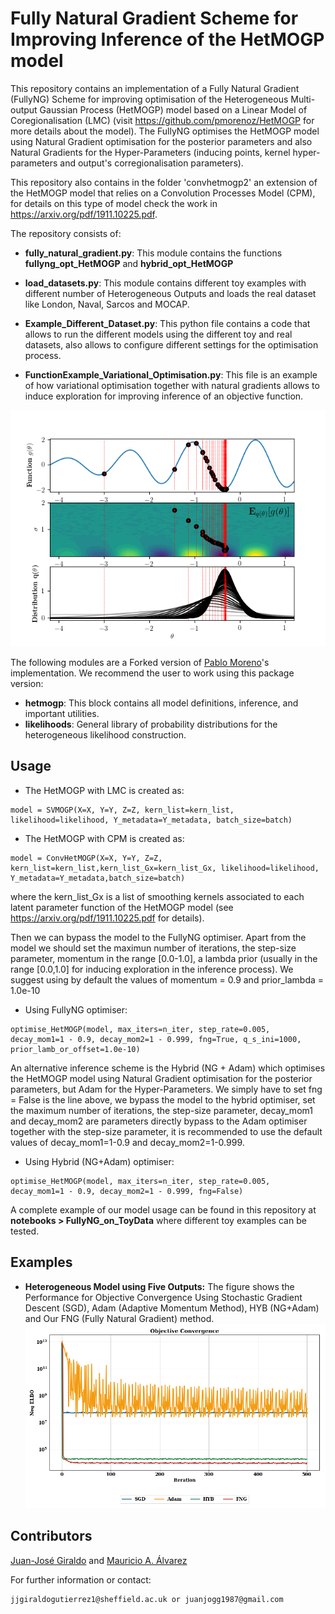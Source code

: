 # Fully Natural Gradient Scheme for Improving Inference of the HetMOGP model

This repository contains an implementation of a Fully Natural Gradient (FullyNG) Scheme for improving optimisation of the Heterogeneous Multi-output Gaussian Process (HetMOGP) model based on a Linear Model of Coregionalisation (LMC) (visit https://github.com/pmorenoz/HetMOGP for more details about the model). The FullyNG optimises the HetMOGP model using Natural Gradient optimisation for the posterior parameters and also Natural Gradients for the Hyper-Parameters (inducing points, kernel hyper-parameters and output's corregionalisation parameters).

This repository also contains in the folder 'convhetmogp2' an extension of the HetMOGP model that relies on a Convolution Processes Model (CPM), for details on this type of model check the work in https://arxiv.org/pdf/1911.10225.pdf.

The repository consists of: 

- **fully_natural_gradient.py**: This module contains the functions **fullyng_opt_HetMOGP** and **hybrid_opt_HetMOGP**

- **load_datasets.py**: This module contains different toy examples with different number of Heterogeneous Outputs and loads the real dataset like London, Naval, Sarcos and MOCAP. 

- **Example_Different_Dataset.py**: This python file contains a code that allows to run the different models using the different toy and real datasets, also allows to configure different settings for the optimisation process.

- **FunctionExample_Variational_Optimisation.py**: This file is an example of how variational optimisation together with natural gradients allows to induce exploration for improving inference of an objective function.

![Variational_Optimisation](tmp/variational_optimisation_expfunction.png) 

The following modules are a Forked version of [Pablo Moreno](https://github.com/pmorenoz/HetMOGP)'s implementation. We recommend the user to work using this package version:
- **hetmogp**: This block contains all model definitions, inference, and important utilities. 
- **likelihoods**: General library of probability distributions for the heterogeneous likelihood construction.

## Usage

* The HetMOGP with LMC is created as:
```
model = SVMOGP(X=X, Y=Y, Z=Z, kern_list=kern_list, likelihood=likelihood, Y_metadata=Y_metadata, batch_size=batch)
```

* The HetMOGP with CPM is created as:
```
model = ConvHetMOGP(X=X, Y=Y, Z=Z, kern_list=kern_list,kern_list_Gx=kern_list_Gx, likelihood=likelihood, Y_metadata=Y_metadata,batch_size=batch)
```
where the kern_list_Gx is a list of smoothing kernels associated to each latent parameter function of the HetMOGP model (see https://arxiv.org/pdf/1911.10225.pdf for details).

Then we can bypass the model to the FullyNG optimiser. Apart from the model we should set the maximun number of iterations, the step-size parameter, momentum in the range \[0.0-1.0\], a lambda prior (usually in the range \[0.0,1.0\] for inducing exploration in the inference process). We suggest using by default the values of momentum = 0.9 and prior_lambda = 1.0e-10

* Using FullyNG optimiser: 
```
optimise_HetMOGP(model, max_iters=n_iter, step_rate=0.005, decay_mom1=1 - 0.9, decay_mom2=1 - 0.999, fng=True, q_s_ini=1000, prior_lamb_or_offset=1.0e-10)
```
An alternative inference scheme is the Hybrid (NG + Adam) which optimises the HetMOGP model using Natural Gradient optimisation for the posterior parameters, but Adam for the Hyper-Parameters. We simply have to set fng = False is the line above, we bypass the model to the hybrid optimiser, set the maximum number of iterations, the step-size parameter, decay_mom1 and decay_mom2 are parameters directly bypass to the Adam optimiser together with the step-size parameter, it is recommended to use the default values of decay_mom1=1-0.9 and decay_mom2=1-0.999.

* Using Hybrid (NG+Adam) optimiser:
```
optimise_HetMOGP(model, max_iters=n_iter, step_rate=0.005, decay_mom1=1 - 0.9, decay_mom2=1 - 0.999, fng=False)
```

A complete example of our model usage can be found in this repository at **notebooks > FullyNG_on_ToyData** where different toy examples can be tested.

## Examples
* **Heterogeneous Model using Five Outputs:** The figure shows the Performance for Objective Convergence Using Stochastic Gradient Descent (SGD), Adam (Adaptive Momentum Method), HYB (NG+Adam) and
Our FNG (Fully Natural Gradient) method.
![toy2](tmp/toy4.png)

## Contributors

[Juan-José Giraldo](https://github.com/juanjogg1987) and [Mauricio A. Álvarez](https://sites.google.com/site/maalvarezl/)

For further information or contact:
```
jjgiraldogutierrez1@sheffield.ac.uk or juanjogg1987@gmail.com
